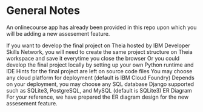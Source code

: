 # General Notes
An onlinecourse app has already been provided in this repo upon which you will be adding a new assesement feature.

If you want to develop the final project on Theia hosted by IBM Developer Skills Network, you will need to create the same project structure on Theia workspace and save it everytime you close the browser
Or you could develop the final project locally by setting up your own Python runtime and IDE
Hints for the final project are left on source code files
You may choose any cloud platform for deployment (default is IBM Cloud Foundry)
Depends on your deployment, you may choose any SQL database Django supported such as SQLite3, PostgreSQL, and MySQL (default is SQLite3)
ER Diagram For your reference, we have prepared the ER diagram design for the new assesement feature.
